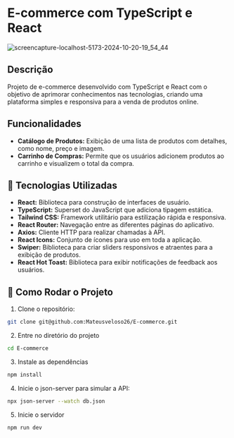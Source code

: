 # E-commerce com TypeScript e React

![screencapture-localhost-5173-2024-10-20-19_54_44](https://github.com/user-attachments/assets/56690afc-f86b-4d8f-9797-c75a0a4fa7b1)



## Descrição
Projeto de e-commerce desenvolvido com TypeScript e React com o objetivo de aprimorar conhecimentos nas tecnologias, criando uma plataforma simples e responsiva para a venda de produtos online.

## Funcionalidades
- **Catálogo de Produtos:** Exibição de uma lista de produtos com detalhes, como nome, preço e imagem.
- **Carrinho de Compras:** Permite que os usuários adicionem produtos ao carrinho e visualizem o total da compra.

## 🚀 Tecnologias Utilizadas
- **React:** Biblioteca para construção de interfaces de usuário.
- **TypeScript:** Superset do JavaScript que adiciona tipagem estática.
- **Tailwind CSS:** Framework utilitário para estilização rápida e responsiva.
- **React Router:** Navegação entre as diferentes páginas do aplicativo.
- **Axios:** Cliente HTTP para realizar chamadas à API.
- **React Icons:** Conjunto de ícones para uso em toda a aplicação.
- **Swiper:** Biblioteca para criar sliders responsivos e atraentes para a exibição de produtos.
- **React Hot Toast:** Biblioteca para exibir notificações de feedback aos usuários.

## 🚀 Como Rodar o Projeto
   1. Clone o repositório:
   ```bash
   git clone git@github.com:Mateusveloso26/E-commerce.git
   ```

   2. Entre no diretório do projeto
   ```bash
   cd E-commerce
   ```

   3. Instale as dependências
   ```bash
   npm install
   ```

   4. Inicie o json-server para simular a API:
   ```bash
   npx json-server --watch db.json
   ```

   5. Inicie o servidor
   ```bash
   npm run dev
   ```




